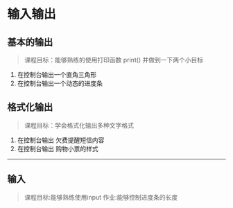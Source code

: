 # 输入输出
## 基本的输出
> 课程目标：能够熟练的使用打印函数 print() 并做到一下两个小目标
1. 在控制台输出一个直角三角形
2. 在控制台输出一个动态的进度条
## 格式化输出
> 课程目标：学会格式化输出多种文字格式
1. 在控制台输出 欠费提醒短信内容
2. 在控制台输出 购物小票的样式
----
## 输入
> 课程目标:能够熟练使用input
> 作业:能够控制进度条的长度
